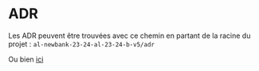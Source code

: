 # ADR

Les ADR peuvent être trouvées avec ce chemin en partant de la racine du projet : `al-newbank-23-24-al-23-24-b-v5/adr`

Ou bien [ici](https://github.com/pns-si5-al-course/al-newbank-23-24-al-23-24-b-v5/tree/main/adr)